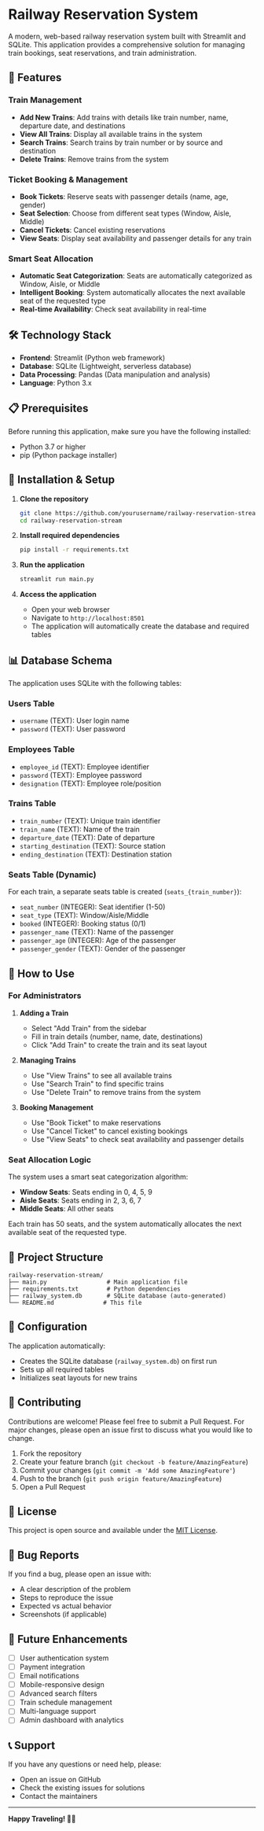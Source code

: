 # Railway Reservation System

A modern, web-based railway reservation system built with Streamlit and SQLite. This application provides a comprehensive solution for managing train bookings, seat reservations, and train administration.

## 🚂 Features

### Train Management
- **Add New Trains**: Add trains with details like train number, name, departure date, and destinations
- **View All Trains**: Display all available trains in the system
- **Search Trains**: Search trains by train number or by source and destination
- **Delete Trains**: Remove trains from the system

### Ticket Booking & Management
- **Book Tickets**: Reserve seats with passenger details (name, age, gender)
- **Seat Selection**: Choose from different seat types (Window, Aisle, Middle)
- **Cancel Tickets**: Cancel existing reservations
- **View Seats**: Display seat availability and passenger details for any train

### Smart Seat Allocation
- **Automatic Seat Categorization**: Seats are automatically categorized as Window, Aisle, or Middle
- **Intelligent Booking**: System automatically allocates the next available seat of the requested type
- **Real-time Availability**: Check seat availability in real-time

## 🛠️ Technology Stack

- **Frontend**: Streamlit (Python web framework)
- **Database**: SQLite (Lightweight, serverless database)
- **Data Processing**: Pandas (Data manipulation and analysis)
- **Language**: Python 3.x

## 📋 Prerequisites

Before running this application, make sure you have the following installed:

- Python 3.7 or higher
- pip (Python package installer)

## 🚀 Installation & Setup

1. **Clone the repository**
   ```bash
   git clone https://github.com/yourusername/railway-reservation-stream.git
   cd railway-reservation-stream
   ```

2. **Install required dependencies**
   ```bash
   pip install -r requirements.txt
   ```

3. **Run the application**
   ```bash
   streamlit run main.py
   ```

4. **Access the application**
   - Open your web browser
   - Navigate to `http://localhost:8501`
   - The application will automatically create the database and required tables

## 📊 Database Schema

The application uses SQLite with the following tables:

### Users Table
- `username` (TEXT): User login name
- `password` (TEXT): User password

### Employees Table
- `employee_id` (TEXT): Employee identifier
- `password` (TEXT): Employee password
- `designation` (TEXT): Employee role/position

### Trains Table
- `train_number` (TEXT): Unique train identifier
- `train_name` (TEXT): Name of the train
- `departure_date` (TEXT): Date of departure
- `starting_destination` (TEXT): Source station
- `ending_destination` (TEXT): Destination station

### Seats Table (Dynamic)
For each train, a separate seats table is created (`seats_{train_number}`):
- `seat_number` (INTEGER): Seat identifier (1-50)
- `seat_type` (TEXT): Window/Aisle/Middle
- `booked` (INTEGER): Booking status (0/1)
- `passenger_name` (TEXT): Name of the passenger
- `passenger_age` (INTEGER): Age of the passenger
- `passenger_gender` (TEXT): Gender of the passenger

## 🎯 How to Use

### For Administrators

1. **Adding a Train**
   - Select "Add Train" from the sidebar
   - Fill in train details (number, name, date, destinations)
   - Click "Add Train" to create the train and its seat layout

2. **Managing Trains**
   - Use "View Trains" to see all available trains
   - Use "Search Train" to find specific trains
   - Use "Delete Train" to remove trains from the system

3. **Booking Management**
   - Use "Book Ticket" to make reservations
   - Use "Cancel Ticket" to cancel existing bookings
   - Use "View Seats" to check seat availability and passenger details

### Seat Allocation Logic

The system uses a smart seat categorization algorithm:
- **Window Seats**: Seats ending in 0, 4, 5, 9
- **Aisle Seats**: Seats ending in 2, 3, 6, 7
- **Middle Seats**: All other seats

Each train has 50 seats, and the system automatically allocates the next available seat of the requested type.

## 📁 Project Structure

```
railway-reservation-stream/
├── main.py                 # Main application file
├── requirements.txt        # Python dependencies
├── railway_system.db       # SQLite database (auto-generated)
└── README.md              # This file
```

## 🔧 Configuration

The application automatically:
- Creates the SQLite database (`railway_system.db`) on first run
- Sets up all required tables
- Initializes seat layouts for new trains

## 🤝 Contributing

Contributions are welcome! Please feel free to submit a Pull Request. For major changes, please open an issue first to discuss what you would like to change.

1. Fork the repository
2. Create your feature branch (`git checkout -b feature/AmazingFeature`)
3. Commit your changes (`git commit -m 'Add some AmazingFeature'`)
4. Push to the branch (`git push origin feature/AmazingFeature`)
5. Open a Pull Request

## 📝 License

This project is open source and available under the [MIT License](LICENSE).

## 🐛 Bug Reports

If you find a bug, please open an issue with:
- A clear description of the problem
- Steps to reproduce the issue
- Expected vs actual behavior
- Screenshots (if applicable)

## 🚀 Future Enhancements

- [ ] User authentication system
- [ ] Payment integration
- [ ] Email notifications
- [ ] Mobile-responsive design
- [ ] Advanced search filters
- [ ] Train schedule management
- [ ] Multi-language support
- [ ] Admin dashboard with analytics

## 📞 Support

If you have any questions or need help, please:
- Open an issue on GitHub
- Check the existing issues for solutions
- Contact the maintainers

---

**Happy Traveling! 🚂✨**

